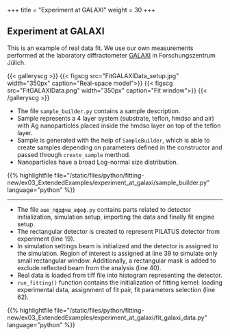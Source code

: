 +++
title = "Experiment at GALAXI"
weight = 30
+++

## Experiment at GALAXI

This is an example of real data fit. We use our own measurements performed at the laboratory diffractometer [GALAXI](http://www.fz-juelich.de/jcns/jcns-2//DE/Leistungen/GALAXI/_node.html) in Forschungszentrum Jülich. 

{{< galleryscg >}}
{{< figscg src="FitGALAXIData_setup.jpg" width="350px" caption="Real-space model">}}
{{< figscg src="FitGALAXIData.png" width="350px" caption="Fit window">}}
{{< /galleryscg >}}

* The file `sample_builder.py` contains a sample description.
* Sample represents a 4 layer system (substrate, teflon, hmdso and air) with Ag nanoparticles placed inside the hmdso layer on top of the teflon layer.
* Sample is generated with the help of `SampleBuilder`, which is able to create samples depending on parameters defined in the constructor and passed through `create_sample` merthod.
* Nanoparticles have a broad Log-normal size distribution.

{{% highlightfile file="/static/files/python/fitting-new/ex03_ExtendedExamples/experiment_at_galaxi/sample_builder.py" language="python" %}}

<hr>

* The file `аше_пфдфчш_вфеф.py` contains parts related to detector initialization, simulation setup, importing the data and finally fit engine setup.
* The rectangular detector is created to represent PILATUS detector from experiment (line 19).
* In simulation settings beam is initialized and the detector is assigned to the simulation. Region of interest is assigned at line 39 to simulate only small rectangular window. Additionally, a rectangular mask is added to exclude reflected beam from the analysis (line 40).
* Real data is loaded from tiff file into histogram representing the detector.
* `run_fitting()` function contains the initialization of fitting kernel: loading experimental data, assignment of fit pair, fit parameters selection (line 62).

{{% highlightfile file="/static/files/python/fitting-new/ex03_ExtendedExamples/experiment_at_galaxi/fit_galaxi_data.py" language="python" %}}
